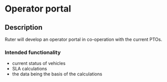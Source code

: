 # Operator portal

## Description 

Ruter will develop an operator portal in co-operation with the current PTOs. 

### Intended functionality

- current status of vehicles
- SLA calculations
- the data being the basis of the calculations


